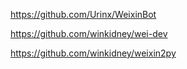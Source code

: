 https://github.com/Urinx/WeixinBot

https://github.com/winkidney/wei-dev

https://github.com/winkidney/weixin2py